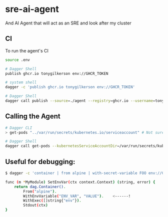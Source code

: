 # sre-ai-agent

And AI Agent that will act as an SRE and look after my cluster

## CI

To run the agent's CI

```sh
source .env

# Dagger Shell
publish ghcr.io tonygilkerson env://GHCR_TOKEN

# system shell
dagger -c 'publish ghcr.io tonygilkerson env://GHCR_TOKEN'

# Dagger Shell
dagger call publish --source=./agent --registry=ghcr.io --username=tonygilkerson --password=env://GHCR_TOKEN
```

## Calling the Agent

```sh
# Dagger CLI
> get-pods "../var/run/secrets/kubernetes.io/serviceaccount" # Not sure why ../ is needed?

# Dagger Shell
dagger call get-pods --kubernetesServiceAccountDir=/var/run/secrets/kubernetes.io/serviceaccount
```

## Useful for debugging:

```sh
$ dagger -c 'container | from alpine | with-secret-variable FOO env://GHCR_TOKEN | with-exec -- sh -c "echo secret is \$FOO" | stdout'
```

```sh
func (m *MyModule) SetEnvVar(ctx context.Context) (string, error) {
	return dag.Container().
		From("alpine").
		WithEnvVariable("ENV_VAR", "VALUE").    <------!
		WithExec([]string{"env"}).
		Stdout(ctx)
}
```
